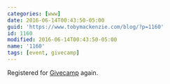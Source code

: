 ```yaml
---
categories: [www]
date: 2016-06-14T00:43:50-05:00
guid: 'https://www.tobymackenzie.com/blog/?p=1160'
id: 1160
modified: 2016-06-14T00:43:50-05:00
name: '1160'
tags: [event, givecamp]
---
```


Registered for [Givecamp](http://clevelandgivecamp.org/volunteer/) again.
